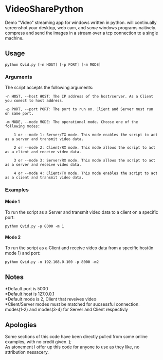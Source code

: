 # VideoSharePython
Demo "Video" streaming app for windows written in python. will continually screenshot your desktop, web cam, and *some* windows programs naitively. compress and send the images in a stream over a tcp connection to a single machine.

## Usage
`python Qvid.py [-n HOST] [-p PORT] [-m MODE]`
### Arguments

The script accepts the following arguments:

    -n HOST, --host HOST: The IP address of the host/server. As a Client you conect to host address.

    -p PORT, --port PORT: The port to run on. Client and Server must run on same port.

    -m MODE, --mode MODE: The operational mode. Choose one of the following modes:

        1 or --mode 1: Server/TX mode. This mode enables the script to act as a server and transmit video data.

        2 or --mode 2: Client/RX mode. This mode allows the script to act as a client and receive video data.

        3 or --mode 3: Server/RX mode. This mode allows the script to act as a server and receive video data.

        4 or --mode 4: Client/TX mode. This mode enables the script to act as a client and transmit video data.
  
###  Examples
#### Mode 1
To run the script as a Server and transmit video data to a client on a specific port:

    python Qvid.py -p 8000 -m 1
#### Mode 2
To run the script as a Client and receive video data from a specific host(in mode 1) and port:

    python Qvid.py -n 192.168.0.100 -p 8000 -m2 

## Notes
 *Default port is 5000 \
 *Default host is 127.0.0.1 \
 *Default mode is 2, Client that reveives video \
 *Client/Server modes must be matched for sucsessful connection. modes(1-2) and modes(3-4) for Server and Client respectivly
 
 ## Apologies
 Some sections of this code have been directly pulled from some online examples, with no credit given.  ); \
 As atonement I offer up this code for anyone to use as they like, no attribution nessacery.
